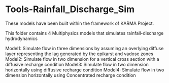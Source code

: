 # Tools-Rainfall_Discharge_Sim

These models have been built within the framework of KARMA Project.

This folder contains 4 Multiphysics models that simulates rainfall-discharge hydrodynamics

Model1: Simulate flow in three dimensions by assuming an overlying diffuse layer representing the lag generated by the epikarst and vadose zones
Model2: Simulate flow in two dimension for a vertical cross section with a diffusive recharge condition
Model3: Simulate flow in two dimension horizontally using diffusive recharge condition
Model4: Simulate flow in two dimension horizontally using Concentrated recharge condition
